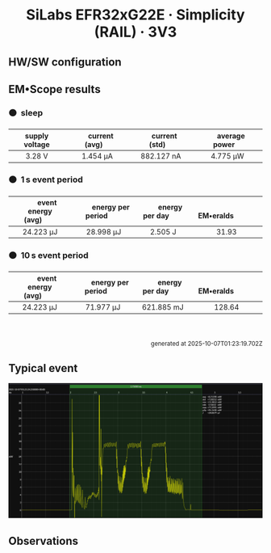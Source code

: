 
<h1 align="center">SiLabs EFR32xG22E · Simplicity (RAIL) · 3V3</h1>

## HW/SW configuration

## EM&bull;Scope results

<!-- @emscope-pack:start -->


### 🟠&ensp;sleep

| supply voltage | &emsp;current (avg)&emsp; | &emsp;current (std)&emsp; | &emsp;average power&emsp;
|:---:|:---:|:---:|:---:|
| 3.28 V |   1.454 µA | 882.127 nA |   4.775 µW |

### 🟠&ensp;1&thinsp;s event period

| &emsp;&emsp;event energy (avg)&emsp;&emsp; | &emsp;&emsp;energy per period&emsp;&emsp; | &emsp;&emsp;energy per day&emsp;&emsp; | &emsp;&emsp;&emsp;**EM&bull;eralds**&emsp;&emsp;&emsp;
|:---:|:---:|:---:|:---:|
|  24.223 µJ |  28.998 µJ |   2.505 J | 31.93 |

### 🟠&ensp;10&thinsp;s event period

| &emsp;&emsp;event energy (avg)&emsp;&emsp; | &emsp;&emsp;energy per period&emsp;&emsp; | &emsp;&emsp;energy per day&emsp;&emsp; | &emsp;&emsp;&emsp;**EM&bull;eralds**&emsp;&emsp;&emsp;
|:---:|:---:|:---:|:---:|
|  24.223 µJ |  71.977 µJ | 621.885 mJ | 128.64 |

<br>
<p align="right"><sub>generated at 2025-10-07T01:23:19.702Z</sub></p>
    

<!-- @emscope-pack:end -->

## Typical event

<p align="center">
    <img src="event-C.png" alt="Event" width="900">
</p>

## Observations

